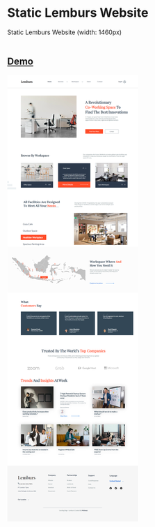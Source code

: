 # Static Lemburs Website

Static Lemburs Website (width: 1460px)
<br>
<br>
## **[Demo](https://coderushnepal.github.io/RiyaMaharjan/Design/Assignment-3/Assignment%203(a)/)**

![Newspaper_Layout](../../../Design/images/static_lemburs.png)


